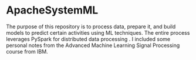 # ApacheSystemML
The purpose of this repository is to process data, prepare it, and build models to predict certain activities using ML techniques. The entire process leverages PySpark for distributed data processing . I included some personal notes from the Advanced Machine Learning Signal Processing course from IBM.
